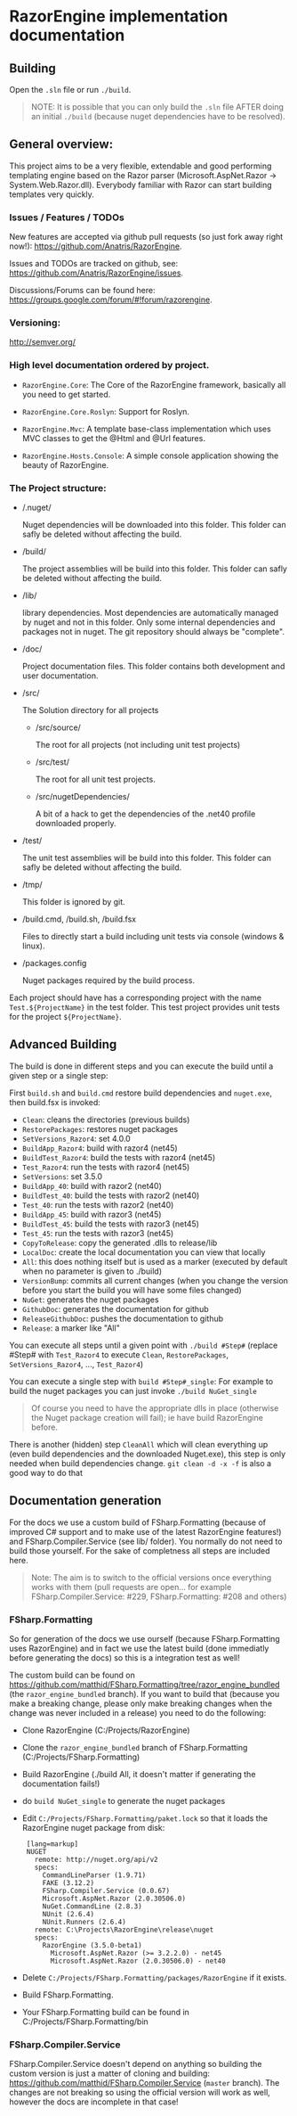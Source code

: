 ﻿# RazorEngine implementation documentation 

## Building

Open the ``.sln`` file or run ``./build``.

> NOTE: It is possible that you can only build the ``.sln`` file AFTER doing an initial ``./build`` (because nuget dependencies have to be resolved).

## General overview:

This project aims to be a very flexible, extendable and good performing templating engine based on the Razor parser (Microsoft.AspNet.Razor -> System.Web.Razor.dll).
Everybody familiar with Razor can start building templates very quickly.

### Issues / Features / TODOs

New features are accepted via github pull requests (so just fork away right now!): https://github.com/Anatris/RazorEngine.

Issues and TODOs are tracked on github, see: https://github.com/Anatris/RazorEngine/issues.

Discussions/Forums can be found here: https://groups.google.com/forum/#!forum/razorengine. 

### Versioning: 

http://semver.org/

### High level documentation ordered by project.

- `RazorEngine.Core`: The Core of the RazorEngine framework, basically all you need to get started.

- `RazorEngine.Core.Roslyn`: Support for Roslyn.

- `RazorEngine.Mvc`: A template base-class implementation which uses MVC classes to get the @Html and @Url features.

- `RazorEngine.Hosts.Console`: A simple console application showing the beauty of RazorEngine.


### The Project structure:

- /.nuget/

	Nuget dependencies will be downloaded into this folder. 
	This folder can safly be deleted without affecting the build.

- /build/

	The project assemblies will be build into this folder. This folder can safly be deleted without affecting the build.

- /lib/

	library dependencies. Most dependencies are automatically managed by nuget and not in this folder. 
	Only some internal dependencies and packages not in nuget. The git repository should always be "complete".

- /doc/

	Project documentation files. This folder contains both development and user documentation.

- /src/

	The Solution directory for all projects

	- /src/source/

		The root for all projects (not including unit test projects)

	- /src/test/

		The root for all unit test projects.

	- /src/nugetDependencies/

		A bit of a hack to get the dependencies of the .net40 profile downloaded properly.
		
- /test/

	The unit test assemblies will be build into this folder. This folder can safly be deleted without affecting the build.

- /tmp/

	This folder is ignored by git.

- /build.cmd, /build.sh, /build.fsx

	Files to directly start a build including unit tests via console (windows & linux).

-  /packages.config

	Nuget packages required by the build process.


Each project should have has a corresponding project with the name `Test.${ProjectName}` in the test folder.
This test project provides unit tests for the project `${ProjectName}`.

## Advanced Building

The build is done in different steps and you can execute the build until a given step or a single step:

First `build.sh` and `build.cmd` restore build dependencies and `nuget.exe`, then build.fsx is invoked:

 - `Clean`: cleans the directories (previous builds)
 - `RestorePackages`: restores nuget packages
 - `SetVersions_Razor4`: set 4.0.0
 - `BuildApp_Razor4`: build with razor4 (net45)
 - `BuildTest_Razor4`: build the tests with razor4 (net45)
 - `Test_Razor4`: run the tests with razor4 (net45)
 - `SetVersions`: set 3.5.0
 - `BuildApp_40`: build with razor2 (net40)
 - `BuildTest_40`: build the tests with razor2 (net40)
 - `Test_40`: run the tests with razor2 (net40)
 - `BuildApp_45`: build with razor3 (net45)
 - `BuildTest_45`: build the tests with razor3 (net45)
 - `Test_45`: run the tests with razor3 (net45)
 - `CopyToRelease`: copy the generated .dlls to release/lib
 - `LocalDoc`: create the local documentation you can view that locally
 - `All`: this does nothing itself but is used as a marker (executed by default when no parameter is given to ./build)
 - `VersionBump`: commits all current changes (when you change the version before you start the build you will have some files changed)
 - `NuGet`: generates the nuget packages
 - `GithubDoc`: generates the documentation for github
 - `ReleaseGithubDoc`: pushes the documentation to github
 - `Release`: a marker like "All"

You can execute all steps until a given point with `./build #Step#` (replace #Step# with `Test_Razor4` to execute `Clean`, `RestorePackages`, `SetVersions_Razor4`, ..., `Test_Razor4`)

You can execute a single step with `build #Step#_single`: For example to build the nuget packages you can just invoke `./build NuGet_single` 

> Of course you need to have the appropriate dlls in place (otherwise the Nuget package creation will fail); ie have build RazorEngine before.


There is another (hidden) step `CleanAll` which will clean everything up (even build dependencies and the downloaded Nuget.exe), 
this step is only needed when build dependencies change. `git clean -d -x -f` is also a good way to do that

## Documentation generation

For the docs we use a custom build of FSharp.Formatting (because of improved C# support and to make use of the latest RazorEngine features!)
and FSharp.Compiler.Service (see lib/ folder).
You normally do not need to build those yourself. For the sake of completness all steps are included here.
> Note: The aim is to switch to the official versions once everything works with them 
> (pull requests are open... for example FSharp.Compiler.Service: #229, FSharp.Formatting: #208 and others)

### FSharp.Formatting

So for generation of the docs we use ourself (because FSharp.Formatting uses RazorEngine) and in fact we use the latest build 
(done immediatly before generating the docs) so this is a integration test as well!

The custom build can be found on https://github.com/matthid/FSharp.Formatting/tree/razor_engine_bundled (the `razor_engine_bundled` branch).
If you want to build that (because you make a breaking change, 
please only make breaking changes when the change was never included in a release) you need to do the following:

 - Clone RazorEngine (C:/Projects/RazorEngine)
 - Clone the `razor_engine_bundled` branch of FSharp.Formatting (C:/Projects/FSharp.Formatting)
 - Build RazorEngine (./build All, it doesn't matter if generating the documentation fails!)
 - do `build NuGet_single` to generate the nuget packages
 - Edit `C:/Projects/FSharp.Formatting/paket.lock` so that it loads the RazorEngine nuget package from disk:

        [lang=markup]
        NUGET
          remote: http://nuget.org/api/v2
          specs:
            CommandLineParser (1.9.71)
            FAKE (3.12.2)
            FSharp.Compiler.Service (0.0.67)
            Microsoft.AspNet.Razor (2.0.30506.0)
            NuGet.CommandLine (2.8.3)
            NUnit (2.6.4)
            NUnit.Runners (2.6.4)
          remote: C:\Projects\RazorEngine\release\nuget
          specs:
            RazorEngine (3.5.0-beta1)
              Microsoft.AspNet.Razor (>= 3.2.2.0) - net45
              Microsoft.AspNet.Razor (2.0.30506.0) - net40

 - Delete `C:/Projects/FSharp.Formatting/packages/RazorEngine` if it exists.
 - Build FSharp.Formatting.
 - Your FSharp.Formatting build can be found in C:/Projects/FSharp.Formatting/bin

### FSharp.Compiler.Service

FSharp.Compiler.Service doesn't depend on anything so building the custom version is just a matter of cloning and building: 
https://github.com/matthid/FSharp.Compiler.Service (`master` branch).
The changes are not breaking so using the official version will work as well, however the docs are incomplete in that case!